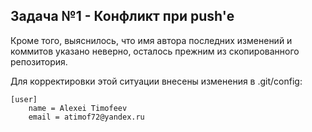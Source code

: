 ## Задача №1 - Конфликт при push'е

Кроме того, выяснилось, что имя автора последних изменений и коммитов указано неверно, осталось прежним из скопированного репозитория.

Для корректировки этой ситуации внесены изменения в .git/config:
```
[user]
	name = Alexei Timofeev
	email = atimof72@yandex.ru
```
